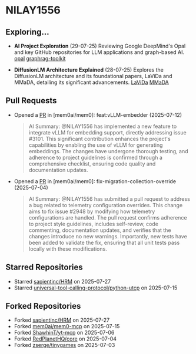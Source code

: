 # NILAY1556

## Exploring...
- **AI Project Exploration** (29-07-25)
  Reviewing Google DeepMind's Opal and key GitHub repositories for LLM applications and graph-based AI.
  [opal](https://opal.withgoogle.com/)
  [graphrag-toolkit](https://github.com/awslabs/graphrag-toolkit)

- **DiffusionLM Architecture Explained** (28-07-25)
  Explores the DiffusionLM architecture and its foundational papers, LaViDa and MMaDA, detailing its significant advancements.
  [LaViDa](https://arxiv.org/abs/2505.16839)
  [MMaDA](https://arxiv.org/abs/2505.15809)

## Pull Requests
- Opened a [PR](https://github.com/mem0ai/mem0/pull/3141) in [mem0ai/mem0]: feat:vLLM-embedder (2025-07-12)
  > AI Summary: @NILAY1556 has implemented a new feature to integrate vLLM for embedding support, directly addressing issue #3101. This significant contribution enhances the project's capabilities by enabling the use of vLLM for generating embeddings. The changes have undergone thorough testing, and adherence to project guidelines is confirmed through a comprehensive checklist, ensuring code quality and documentation updates.

- Opened a [PR](https://github.com/mem0ai/mem0/pull/3100) in [mem0ai/mem0]: fix-migration-collection-override (2025-07-04)
  > AI Summary: @NILAY1556 has submitted a pull request to address a bug related to telemetry configuration overrides. This change aims to fix issue #2948 by modifying how telemetry configurations are handled. The pull request confirms adherence to project style guidelines, includes self-review, code commenting, documentation updates, and verifies that the changes introduce no new warnings. Importantly, new tests have been added to validate the fix, ensuring that all unit tests pass locally with these modifications.

## Starred Repositories
- Starred [sapientinc/HRM](https://github.com/sapientinc/HRM) on 2025-07-27
- Starred [universal-tool-calling-protocol/python-utcp](https://github.com/universal-tool-calling-protocol/python-utcp) on 2025-07-15

## Forked Repositories
- Forked [sapientinc/HRM](https://github.com/NILAY1556/HRM) on 2025-07-27
- Forked [mem0ai/mem0-mcp](https://github.com/NILAY1556/mem0-mcp) on 2025-07-15
- Forked [ShawhinT/yt-mcp](https://github.com/NILAY1556/yt-mcp) on 2025-07-06
- Forked [RedPlanetHQ/core](https://github.com/NILAY1556/core) on 2025-07-04
- Forked [zserge/tinygames](https://github.com/NILAY1556/tinygames-for-somepeople) on 2025-07-03

